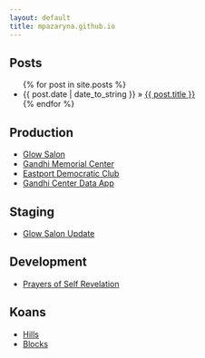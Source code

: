 ```yaml
---
layout: default
title: mpazaryna.github.io
---
```


<div id="home">
  <h2>Posts</h2>
  <ul class="posts">
    {% for post in site.posts %}
      <li><span>{{ post.date | date_to_string }}</span> &raquo; <a href="{{ post.url }}">{{ post.title }}</a></li>
    {% endfor %}
  </ul>
  <h2>Production</h2>
  <ul class="posts">
    <li><a href="http://glowsalon.com">Glow Salon</a></li>
    <li><a href="http://www.gandhimemorialcenter.org">Gandhi Memorial Center</a></li>
    <li><a href="http://www.eastportdc.org">Eastport Democratic Club</a></li>
    <li><a href="http://gandhimemorialcenter.herokuapp.com">Gandhi Center Data App</a></li>
  </ul>
  <h2>Staging</h2>
  <ul class="posts">
    <li><a href="http://www.wisesmile.net.s3.amazonaws.com/glow/public/index.html">Glow Salon Update</a></li>
  </ul>
  <h2>Development</h2>
  <ul class="posts">
    <li><a href="http://www.prayers-of-self-revelation.com.s3.amazonaws.com/index.html">Prayers of Self Revelation</a></li>
  </ul>
  <h2>Koans</h2>
  <ul class="posts">
    <li><a href="http://wisesmile.github.io/hills/">Hills</a></li>
    <li><a href="http://bl.ocks.org/wisesmile">Blocks</a></li>
  </ul>
</div>
